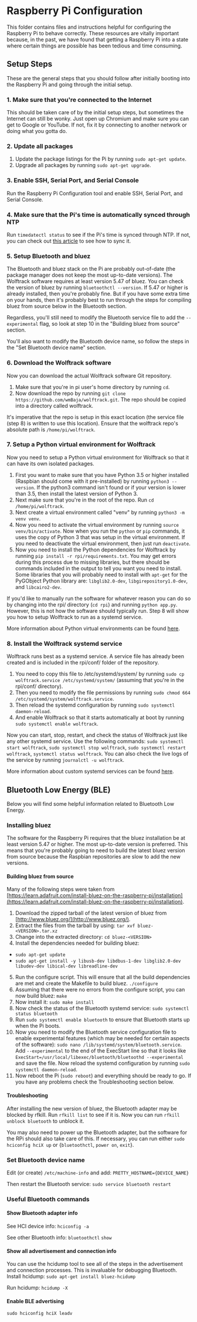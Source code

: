 # Raspberry Pi Configuration
This folder contains files and instructions helpful for configuring the Raspberry Pi to behave correctly.  These resources are vitally important because, in the past, we have found that getting a Raspberry Pi into a state where certain things are possible has been tedious and time consuming.

## Setup Steps
These are the general steps that you should follow after initially booting into the Raspberry Pi and going through the initial setup.
### 1. Make sure that you're connected to the Internet
This should be taken care of by the initial setup steps, but sometimes the Internet can still be wonky.  Just open up Chromium and make sure you can get to Google or YouTube.  If not, fix it by connecting to another network or doing what you gotta do.
### 2. Update all packages
1. Update the package listings for the Pi by running `sudo apt-get update`.
2. Upgrade all packages by running `sudo apt-get upgrade`.
### 3. Enable SSH, Serial Port, and Serial Console
Run the Raspberry Pi Configuration tool and enable SSH, Serial Port, and Serial Console.
### 4. Make sure that the Pi's time is automatically synced through NTP
Run `timedatectl status` to see if the Pi's time is synced through NTP.  If not, you can check out [this article](https://raspberrytips.com/time-sync-raspberry-pi/) to see how to sync it.
### 5. Setup Bluetooth and bluez
The Bluetooth and bluez stack on the Pi are probably out-of-date (the package manager does not keep the most up-to-date versions).  The Wolftrack software requires at least version 5.47 of bluez.  You can check the version of bluez by running `bluetoothctl --version`.  If 5.47 or higher is already installed, then you're probably fine.  But if you have some extra time on your hands, then it's probably best to run through the steps for compiling bluez from source below in the Bluetooth section.

Regardless, you'll still need to modify the Bluetooth service file to add the `--experimental` flag, so look at step 10 in the "Building bluez from source" section.

You'll also want to modify the Bluetooth device name, so follow the steps in the "Set Bluetooth device name" section.
### 6. Download the Wolftrack software
Now you can download the actual Wolftrack software Git repository.
1. Make sure that you're in pi user's home directory by running `cd`.
2. Now download the repo by running `git clone https://github.com/wmBaja/wolftrack.git`.  The repo should be copied into a directory called wolftrack.

It's imperative that the repo is setup in this exact location (the service file (step 8) is written to use this location).  Ensure that the wolftrack repo's absolute path is `/home/pi/wolftrack`.
### 7. Setup a Python virtual environment for Wolftrack
Now you need to setup a Python virtual environment for Wolftrack so that it can have its own isolated packages.
1. First you want to make sure that you have Python 3.5 or higher installed (Raspbian should come with it pre-installed) by running `python3 --version`.  If the python3 command isn't found or if your version is lower than 3.5, then install the latest version of Python 3.
2. Next make sure that you're in the root of the repo.  Run `cd /home/pi/wolftrack`.
3. Next create a virtual environment called "venv" by running `python3 -m venv venv`.
4. Now you need to activate the virtual environment by running `source venv/bin/activate`.  Now when you run the `python` or `pip` commands, it uses the copy of Python 3 that was setup in the virtual environment.  If you need to deactivate the virtual environment, then just run `deactivate`.
5. Now you need to install the Python dependencies for Wolftrack by running `pip install -r rpi/requirements.txt`.  You may get errors during this process due to missing libraries, but there should be commands included in the output to tell you want you need to install.  Some libraries that you will probably need to install with `apt-get` for the PyGObject Python library are: `libglib2.0-dev`, `libgirepository1.0-dev`, and `libcairo2-dev`.

If you'd like to manually run the software for whatever reason you can do so by changing into the rpi/ directory (`cd rpi`) and running `python app.py`.  However, this is not how the software should typically run.  Step 8 will show you how to setup Wolftrack to run as a systemd service.

More information about Python virtual environments can be found [here](https://realpython.com/python-virtual-environments-a-primer/).
### 8. Install the Wolftrack systemd service
Wolftrack runs best as a systemd service.  A service file has already been created and is included in the rpi/conf/ folder of the repository.
1. You need to copy this file to /etc/systemd/system/ by running `sudo cp wolftrack.service /etc/systemd/system/` (assuming that you're in the rpi/conf/ directory).
2. Then you need to modify the file permissions by running `sudo chmod 664 /etc/systemd/system/wolftrack.service`.
3. Then reload the systemd configuration by running `sudo systemctl daemon-reload`.
4. And enable Wolftrack so that it starts automatically at boot by running `sudo systemctl enable wolftrack`.

Now you can start, stop, restart, and check the status of Wolftrack just like any other systemd service.  Use the following commands: `sudo systemctl start wolftrack`, `sudo systemctl stop wolftrack`, `sudo systemctl restart wolftrack`, `systemctl status wolftrack`.  You can also check the live logs of the service by running `journalctl -u wolftrack`.

More information about custom systemd services can be found [here](https://www.shellhacks.com/systemd-service-file-example/).

## Bluetooth Low Energy (BLE)
Below you will find some helpful information related to Bluetooth Low Energy.

### Installing bluez
The software for the Raspberry Pi requires that the bluez installation be at least version 5.47 or higher.  The most up-to-date version is preferred.  This means that you're probably going to need to build the latest bluez version from source because the Raspbian repositories are slow to add the new versions.

#### Building bluez from source
Many of the following steps were taken from [https://learn.adafruit.com/install-bluez-on-the-raspberry-pi/installation](https://learn.adafruit.com/install-bluez-on-the-raspberry-pi/installation).
1. Download the zipped tarball of the latest version of bluez from [http://www.bluez.org/](http://www.bluez.org/).
2. Extract the files from the tarball by using: `tar xvf bluez-<VERSION>.tar.xz`
3. Change into the extracted directory: `cd bluez-<VERSION>`
4. Install the dependencies needed for building bluez:
  - `sudo apt-get update`
  - `sudo apt-get install -y libusb-dev libdbus-1-dev libglib2.0-dev libudev-dev libical-dev libreadline-dev`
5. Run the configure script.  This will ensure that all the build dependencies are met and create the Makefile to build bluez.  `./configure`
6. Assuming that there were no errors from the configure script, you can now build bluez: `make`
7. Now install it: `sudo make install`
8. Now check the status of the Bluetooth systemd service: `sudo systemctl status bluetooth`
9. Run `sudo systemctl enable bluetooth` to ensure that Bluetooth starts up when the Pi boots.
10. Now you need to modify the Bluetooth service configuration file to enable experimental features (which may be needed for certain aspects of the software): `sudo nano /lib/systemd/system/bluetooth.service`.  Add `--experimental` to the end of the  ExecStart line so that it looks like `ExecStart=/usr/local/libexec/bluetooth/bluetoothd --experimental` and save the file.  Now reload the systemd configuration by running `sudo systemctl daemon-reload`.
11. Now reboot the Pi (`sudo reboot`) and everything should be ready to go.  If you have any problems check the Troubleshooting section below.

#### Troubleshooting
After installing the new version of bluez, the Bluetooth adapter may be blocked by rfkill.  Run `rfkill list` to see if it is.  Now you can run `rfkill unblock bluetooth` to unblock it.

You may also need to power up the Bluetooth adapter, but the software for the RPi should also take care of this.  If necessary, you can run either `sudo hciconfig hciX up` or {`bluetoothctl`, `power on`, `exit`}.

### Set Bluetooth device name
Edit (or create) `/etc/machine-info` and add:
  `PRETTY_HOSTNAME={DEVICE_NAME}`

Then restart the Bluetooth service:
`sudo service bluetooth restart`

### Useful Bluetooth commands
#### Show Bluetooth adapter info
See HCI device info:
`hciconfig -a`

See other Bluetooth info:
`bluetoothctl`
`show`

#### Show all advertisement and connection info
You can use the hcidump tool to see all of the steps in the advertisement and connection processes.  This is invaluable for debugging Bluetooth.
Install hcidump:
`sudo apt-get install bluez-hcidump`

Run hcidump:
`hcidump -X`

#### Enable BLE advertising
`sudo hciconfig hciX leadv`
